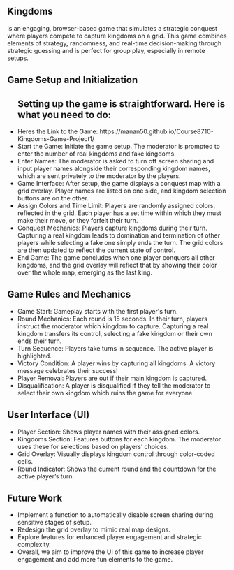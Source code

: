 <h2>Kingdoms</h2>
is an engaging, browser-based game that simulates a strategic conquest where players compete to capture kingdoms on a grid. This game combines elements of strategy, randomness, and real-time decision-making through strategic guessing and is perfect for group play, especially in remote setups.
<h2>Game Setup and Initialization </h2>
<ul>
<h2>Setting up the game is straightforward. Here is what you need to do:</h2>
 <li>Heres the Link to the Game: https://manan50.github.io/Course8710-Kingdoms-Game-Project1/ </li>
 <li>	Start the Game: Initiate the game setup. The moderator is prompted to enter the number of real kingdoms and fake kingdoms.</li>
 <li> Enter Names: The moderator is asked to turn off screen sharing and input player names alongside their corresponding kingdom names, which are sent privately to the moderator by the players.</li>
<li>	Game Interface: After setup, the game displays a conquest map with a grid overlay. Player names are listed on one side, and kingdom selection buttons are on the other.</li>
<li>	Assign Colors and Time Limit: Players are randomly assigned colors, reflected in the grid. Each player has a set time within which they must make their move, or they forfeit their turn.
 <li>	Conquest Mechanics: Players capture kingdoms during their turn. Capturing a real kingdom leads to domination and termination of other players while selecting a fake one simply ends the turn. The grid colors are then updated to reflect the current state of control.</li>
<li>	End Game: The game concludes when one player conquers all other kingdoms, and the grid overlay will reflect that by showing their color over the whole map, emerging as the last king.</li>
  </ul>
<h2>Game Rules and Mechanics</h2>
<ul>
<li>Game Start: Gameplay starts with the first player's turn.</li>
<li>Round Mechanics: Each round is 15 seconds. In their turn, players instruct the moderator which kingdom to capture. Capturing a real kingdom transfers its control, selecting a fake kingdom or their own ends their turn.</li>
<li>Turn Sequence: Players take turns in sequence. The active player is highlighted.</li>
<li>Victory Condition: A player wins by capturing all kingdoms. A victory message celebrates their success!</li>
<li>Player Removal: Players are out if their main kingdom is captured.</li>
<li>Disqualification: A player is disqualified if they tell the moderator to select their own kingdom which ruins the game for everyone.</li>
  </ul>
<h2>User Interface (UI)</h2>
<ul>
<li>Player Section: Shows player names with their assigned colors.</li>
<li>Kingdoms Section: Features buttons for each kingdom. The moderator uses these for selections based on players’ choices.</li>
<li>Grid Overlay: Visually displays kingdom control through color-coded cells.</li>
<li>Round Indicator: Shows the current round and the countdown for the active player’s turn.</li>
  </ul>
<h2>Future Work</h2>
<ul>
<li>Implement a function to automatically disable screen sharing during sensitive stages of setup.</li>
<li>Redesign the grid overlay to mimic real map designs.</li>
<li>Explore features for enhanced player engagement and strategic complexity.</li>
<li>Overall, we aim to improve the UI of this game to increase player engagement and add more fun elements to the game.</li>
</ul>
